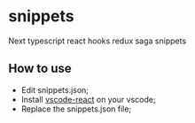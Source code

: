 # snippets
Next typescript react hooks redux saga snippets

## How to use

- Edit snippets.json;
- Install [vscode-react](https://github.com/xabikos/vscode-react) on your vscode;
- Replace the snippets.json file;
